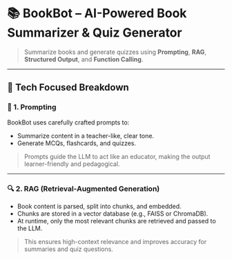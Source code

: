 # 📚 BookBot – AI-Powered Book Summarizer & Quiz Generator

> Summarize books and generate quizzes using **Prompting**, **RAG**, **Structured Output**, and **Function Calling**.

---

## 🔧 Tech Focused Breakdown

### 🧠 1. Prompting

BookBot uses carefully crafted prompts to:
- Summarize content in a teacher-like, clear tone.
- Generate MCQs, flashcards, and quizzes.

> Prompts guide the LLM to act like an educator, making the output learner-friendly and pedagogical.

---

### 🔍 2. RAG (Retrieval-Augmented Generation)

- Book content is parsed, split into chunks, and embedded.
- Chunks are stored in a vector database (e.g., FAISS or ChromaDB).
- At runtime, only the most relevant chunks are retrieved and passed to the LLM.

> This ensures high-context relevance and improves accuracy for summaries and quiz questions.
